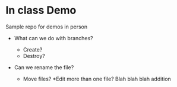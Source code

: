 # In class Demo


Sample repo for demos in person

* What can we do with branches?
  * Create?
  * Destroy?

* Can we rename the file?
  * Move files?
*Edit more than one file?
Blah blah blah addition